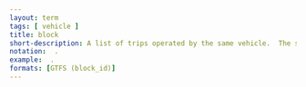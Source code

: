```yaml
---
layout: term
tags: [ vehicle ]
title: block
short-description: A list of trips operated by the same vehicle.  The second trip in the block cannot be operated before the first trip is completed (plus usually a layover).
notation:  .
example:  .
formats: [GTFS (block_id)]
---
```

